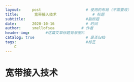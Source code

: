 ```yaml
---
layout:     post                    # 使用的布局（不需要改）
title:       宽带接入技术                # 标题 
subtitle:                           #副标题
date:       2020-10-16              # 时间
author:     smellofsea            # 作者
header-img:       #这篇文章标题背景图片
catalog: true                       # 是否归档
tags:                               #标签
    C
---
```


# 宽带接入技术
